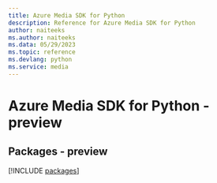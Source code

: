 ```yaml
---
title: Azure Media SDK for Python
description: Reference for Azure Media SDK for Python
author: naiteeks
ms.author: naiteeks
ms.data: 05/29/2023
ms.topic: reference
ms.devlang: python
ms.service: media
---
```

# Azure Media SDK for Python - preview
## Packages - preview
[!INCLUDE [packages](media-index.md)]